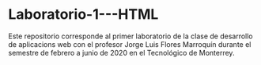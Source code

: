 # Laboratorio-1---HTML
Este repositorio corresponde al primer laboratorio de la clase de desarrollo de aplicacions web con el profesor Jorge Luis Flores Marroquín durante el semestre de febrero a junio de 2020 en el Tecnológico de Monterrey.

